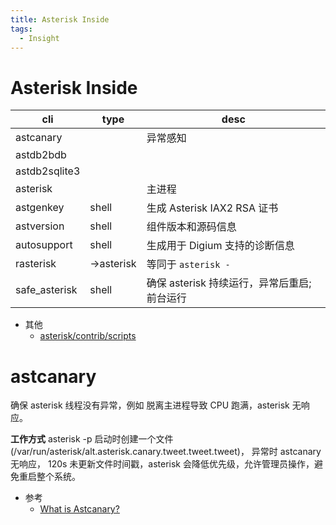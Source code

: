 ```yaml
---
title: Asterisk Inside
tags:
  - Insight
---
```


# Asterisk Inside

| cli           | type       | desc                                         |
| ------------- | ---------- | -------------------------------------------- |
| astcanary     |            | 异常感知                                     |
| astdb2bdb     |
| astdb2sqlite3 |
| asterisk      |            | 主进程                                       |
| astgenkey     | shell      | 生成 Asterisk IAX2 RSA 证书                  |
| astversion    | shell      | 组件版本和源码信息                           |
| autosupport   | shell      | 生成用于 Digium 支持的诊断信息               |
| rasterisk     | ->asterisk | 等同于 `asterisk -`                          |
| safe_asterisk | shell      | 确保 asterisk 持续运行，异常后重启; 前台运行 |

- 其他
  - [asterisk/contrib/scripts](https://github.com/asterisk/asterisk/tree/master/contrib/scripts)

# astcanary

确保 asterisk 线程没有异常，例如 脱离主进程导致 CPU 跑满，asterisk 无响应。

**工作方式**
asterisk -p 启动时创建一个文件(/var/run/asterisk/alt.asterisk.canary.tweet.tweet.tweet)，
异常时 astcanary 无响应， 120s 未更新文件时间戳，asterisk 会降低优先级，允许管理员操作，避免重启整个系统。

- 参考
  - [What is Astcanary?](https://asteriskfaqs.org/2010/11/24/asterisk-tips/astcanary.html)
